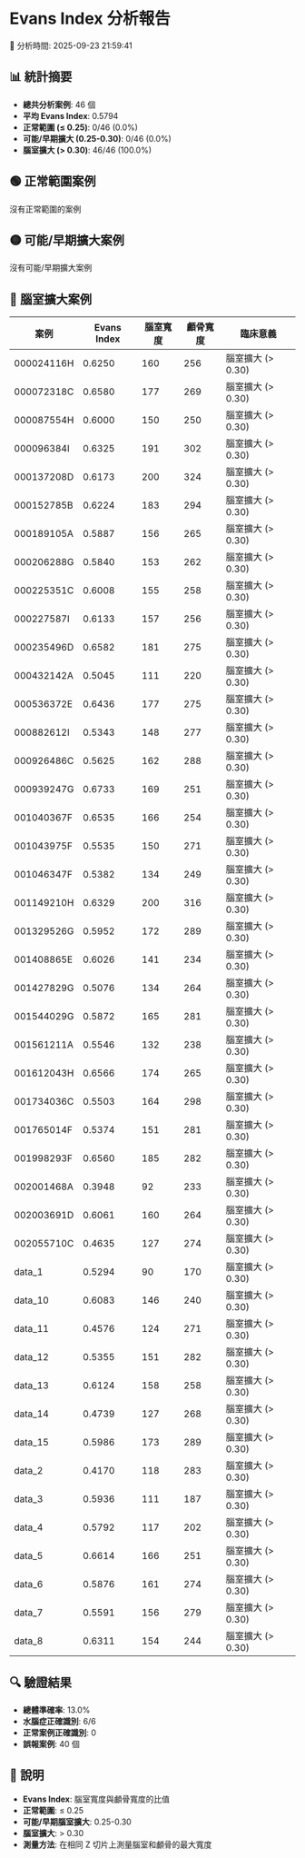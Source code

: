 # Evans Index 分析報告

📅 分析時間: 2025-09-23 21:59:41

## 📊 統計摘要

- **總共分析案例**: 46 個
- **平均 Evans Index**: 0.5794
- **正常範圍 (≤ 0.25)**: 0/46 (0.0%)
- **可能/早期擴大 (0.25-0.30)**: 0/46 (0.0%)
- **腦室擴大 (> 0.30)**: 46/46 (100.0%)

## 🟢 正常範圍案例

沒有正常範圍的案例

## 🟡 可能/早期擴大案例

沒有可能/早期擴大案例

## 🔴 腦室擴大案例

| 案例 | Evans Index | 腦室寬度 | 顱骨寬度 | 臨床意義 |
|------|-------------|----------|----------|----------|
| 000024116H | 0.6250 | 160 | 256 | 腦室擴大 (> 0.30) |
| 000072318C | 0.6580 | 177 | 269 | 腦室擴大 (> 0.30) |
| 000087554H | 0.6000 | 150 | 250 | 腦室擴大 (> 0.30) |
| 000096384I | 0.6325 | 191 | 302 | 腦室擴大 (> 0.30) |
| 000137208D | 0.6173 | 200 | 324 | 腦室擴大 (> 0.30) |
| 000152785B | 0.6224 | 183 | 294 | 腦室擴大 (> 0.30) |
| 000189105A | 0.5887 | 156 | 265 | 腦室擴大 (> 0.30) |
| 000206288G | 0.5840 | 153 | 262 | 腦室擴大 (> 0.30) |
| 000225351C | 0.6008 | 155 | 258 | 腦室擴大 (> 0.30) |
| 000227587I | 0.6133 | 157 | 256 | 腦室擴大 (> 0.30) |
| 000235496D | 0.6582 | 181 | 275 | 腦室擴大 (> 0.30) |
| 000432142A | 0.5045 | 111 | 220 | 腦室擴大 (> 0.30) |
| 000536372E | 0.6436 | 177 | 275 | 腦室擴大 (> 0.30) |
| 000882612I | 0.5343 | 148 | 277 | 腦室擴大 (> 0.30) |
| 000926486C | 0.5625 | 162 | 288 | 腦室擴大 (> 0.30) |
| 000939247G | 0.6733 | 169 | 251 | 腦室擴大 (> 0.30) |
| 001040367F | 0.6535 | 166 | 254 | 腦室擴大 (> 0.30) |
| 001043975F | 0.5535 | 150 | 271 | 腦室擴大 (> 0.30) |
| 001046347F | 0.5382 | 134 | 249 | 腦室擴大 (> 0.30) |
| 001149210H | 0.6329 | 200 | 316 | 腦室擴大 (> 0.30) |
| 001329526G | 0.5952 | 172 | 289 | 腦室擴大 (> 0.30) |
| 001408865E | 0.6026 | 141 | 234 | 腦室擴大 (> 0.30) |
| 001427829G | 0.5076 | 134 | 264 | 腦室擴大 (> 0.30) |
| 001544029G | 0.5872 | 165 | 281 | 腦室擴大 (> 0.30) |
| 001561211A | 0.5546 | 132 | 238 | 腦室擴大 (> 0.30) |
| 001612043H | 0.6566 | 174 | 265 | 腦室擴大 (> 0.30) |
| 001734036C | 0.5503 | 164 | 298 | 腦室擴大 (> 0.30) |
| 001765014F | 0.5374 | 151 | 281 | 腦室擴大 (> 0.30) |
| 001998293F | 0.6560 | 185 | 282 | 腦室擴大 (> 0.30) |
| 002001468A | 0.3948 | 92 | 233 | 腦室擴大 (> 0.30) |
| 002003691D | 0.6061 | 160 | 264 | 腦室擴大 (> 0.30) |
| 002055710C | 0.4635 | 127 | 274 | 腦室擴大 (> 0.30) |
| data_1 | 0.5294 | 90 | 170 | 腦室擴大 (> 0.30) |
| data_10 | 0.6083 | 146 | 240 | 腦室擴大 (> 0.30) |
| data_11 | 0.4576 | 124 | 271 | 腦室擴大 (> 0.30) |
| data_12 | 0.5355 | 151 | 282 | 腦室擴大 (> 0.30) |
| data_13 | 0.6124 | 158 | 258 | 腦室擴大 (> 0.30) |
| data_14 | 0.4739 | 127 | 268 | 腦室擴大 (> 0.30) |
| data_15 | 0.5986 | 173 | 289 | 腦室擴大 (> 0.30) |
| data_2 | 0.4170 | 118 | 283 | 腦室擴大 (> 0.30) |
| data_3 | 0.5936 | 111 | 187 | 腦室擴大 (> 0.30) |
| data_4 | 0.5792 | 117 | 202 | 腦室擴大 (> 0.30) |
| data_5 | 0.6614 | 166 | 251 | 腦室擴大 (> 0.30) |
| data_6 | 0.5876 | 161 | 274 | 腦室擴大 (> 0.30) |
| data_7 | 0.5591 | 156 | 279 | 腦室擴大 (> 0.30) |
| data_8 | 0.6311 | 154 | 244 | 腦室擴大 (> 0.30) |

## 🔍 驗證結果

- **總體準確率**: 13.0%
- **水腦症正確識別**: 6/6
- **正常案例正確識別**: 0
- **誤報案例**: 40 個

## 📖 說明

- **Evans Index**: 腦室寬度與顱骨寬度的比值
- **正常範圍**: ≤ 0.25
- **可能/早期腦室擴大**: 0.25-0.30
- **腦室擴大**: > 0.30
- **測量方法**: 在相同 Z 切片上測量腦室和顱骨的最大寬度

